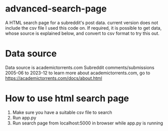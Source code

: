 # advanced-search-page
A HTML search page for a subreddit's post data.
current version does not include the csv file I used this code on.
If required, it is possible to get data, whose source is explained below, and convert to csv format to try this out.

#  Data source
Data source is academictorrents.com
               Subreddit comments/submissions 2005-06 to 2023-12
to learn more about academictorrents.com, go to https://academictorrents.com/docs/about.html

# How to use html search page

1. Make sure you have a suitable csv file to search
2. Run app.py
3. Run search page from localhost:5000 in browser while app.py is running
